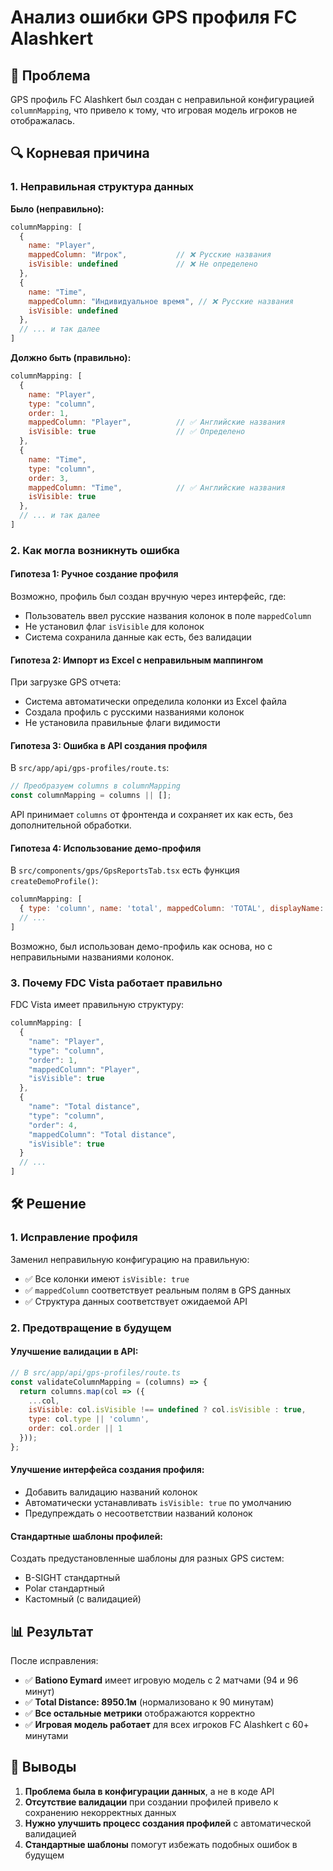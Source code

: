 # Анализ ошибки GPS профиля FC Alashkert

## 🎯 Проблема
GPS профиль FC Alashkert был создан с неправильной конфигурацией `columnMapping`, что привело к тому, что игровая модель игроков не отображалась.

## 🔍 Корневая причина

### 1. **Неправильная структура данных**
**Было (неправильно):**
```javascript
columnMapping: [
  {
    name: "Player",
    mappedColumn: "Игрок",           // ❌ Русские названия
    isVisible: undefined             // ❌ Не определено
  },
  {
    name: "Time", 
    mappedColumn: "Индивидуальное время", // ❌ Русские названия
    isVisible: undefined
  },
  // ... и так далее
]
```

**Должно быть (правильно):**
```javascript
columnMapping: [
  {
    name: "Player",
    type: "column",
    order: 1,
    mappedColumn: "Player",          // ✅ Английские названия
    isVisible: true                  // ✅ Определено
  },
  {
    name: "Time",
    type: "column", 
    order: 3,
    mappedColumn: "Time",            // ✅ Английские названия
    isVisible: true
  },
  // ... и так далее
]
```

### 2. **Как могла возникнуть ошибка**

#### **Гипотеза 1: Ручное создание профиля**
Возможно, профиль был создан вручную через интерфейс, где:
- Пользователь ввел русские названия колонок в поле `mappedColumn`
- Не установил флаг `isVisible` для колонок
- Система сохранила данные как есть, без валидации

#### **Гипотеза 2: Импорт из Excel с неправильным маппингом**
При загрузке GPS отчета:
- Система автоматически определила колонки из Excel файла
- Создала профиль с русскими названиями колонок
- Не установила правильные флаги видимости

#### **Гипотеза 3: Ошибка в API создания профиля**
В `src/app/api/gps-profiles/route.ts`:
```javascript
// Преобразуем columns в columnMapping
const columnMapping = columns || [];
```
API принимает `columns` от фронтенда и сохраняет их как есть, без дополнительной обработки.

#### **Гипотеза 4: Использование демо-профиля**
В `src/components/gps/GpsReportsTab.tsx` есть функция `createDemoProfile()`:
```javascript
columnMapping: [
  { type: 'column', name: 'total', mappedColumn: 'TOTAL', displayName: 'Общее расстояние', dataType: 'number', isVisible: true },
  // ...
]
```
Возможно, был использован демо-профиль как основа, но с неправильными названиями колонок.

### 3. **Почему FDC Vista работает правильно**

FDC Vista имеет правильную структуру:
```javascript
columnMapping: [
  {
    "name": "Player",
    "type": "column",
    "order": 1,
    "mappedColumn": "Player",
    "isVisible": true
  },
  {
    "name": "Total distance", 
    "type": "column",
    "order": 4,
    "mappedColumn": "Total distance",
    "isVisible": true
  }
  // ...
]
```

## 🛠️ Решение

### 1. **Исправление профиля**
Заменил неправильную конфигурацию на правильную:
- ✅ Все колонки имеют `isVisible: true`
- ✅ `mappedColumn` соответствует реальным полям в GPS данных
- ✅ Структура данных соответствует ожидаемой API

### 2. **Предотвращение в будущем**

#### **Улучшение валидации в API:**
```javascript
// В src/app/api/gps-profiles/route.ts
const validateColumnMapping = (columns) => {
  return columns.map(col => ({
    ...col,
    isVisible: col.isVisible !== undefined ? col.isVisible : true,
    type: col.type || 'column',
    order: col.order || 1
  }));
};
```

#### **Улучшение интерфейса создания профиля:**
- Добавить валидацию названий колонок
- Автоматически устанавливать `isVisible: true` по умолчанию
- Предупреждать о несоответствии названий колонок

#### **Стандартные шаблоны профилей:**
Создать предустановленные шаблоны для разных GPS систем:
- B-SIGHT стандартный
- Polar стандартный
- Кастомный (с валидацией)

## 📊 Результат

После исправления:
- ✅ **Bationo Eymard** имеет игровую модель с 2 матчами (94 и 96 минут)
- ✅ **Total Distance: 8950.1м** (нормализовано к 90 минутам)
- ✅ **Все остальные метрики** отображаются корректно
- ✅ **Игровая модель работает** для всех игроков FC Alashkert с 60+ минутами

## 🎯 Выводы

1. **Проблема была в конфигурации данных**, а не в коде API
2. **Отсутствие валидации** при создании профилей привело к сохранению некорректных данных
3. **Нужно улучшить процесс создания профилей** с автоматической валидацией
4. **Стандартные шаблоны** помогут избежать подобных ошибок в будущем 